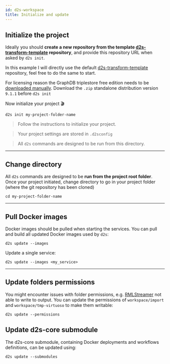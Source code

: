 ```yaml
---
id: d2s-workspace
title: Initialize and update
---
```


## Initialize the project

Ideally you should **create a new repository from the template [d2s-transform-template](https://github.com/MaastrichtU-IDS/d2s-transform-template) repository**, and provide this repository URL when asked by `d2s init`.

In this example I will directly use the default [d2s-transform-template](https://github.com/MaastrichtU-IDS/d2s-transform-template) repository, feel free to do the same to start.

For licensing reason the GraphDB triplestore free edition needs to be [downloaded manually](https://ontotext.com/products/graphdb/ ). Download the `.zip` standalone distribution version `9.1.1` before `d2s init`

Now initialize your project 🎬

```shell
d2s init my-project-folder-name
```

> Follow the instructions to initialize your project.

> Your project settings are stored in `.d2sconfig`

> All `d2s` commands are designed to be run from this directory.

---

## Change directory

All `d2s` commands are designed to be **run from the project root folder**. Once your project initiated, change directory to go in your project folder (where the git repository has been cloned)

```shell
cd my-project-folder-name
```

---

## Pull Docker images

Docker images should be pulled when starting the services. You can pull and build all updated Docker images used by `d2s`:

```shell
d2s update --images
```

Update a single service:

```shell
d2s update --images <my_service>
```

---

## Update folders permissions

You might encounter issues with folder permissions, e.g. [RMLStreamer](/docs/services-utilities#rmlstreamer) not able to write to output. You can update the permissions of `workspace/import` and `workspace/tmp-virtuoso` to make them writable:

```shell
d2s update --permissions
```

## Update d2s-core submodule

The d2s-core submodule, containing Docker deployments and workflows definitions, can be updated using:

```shell
d2s update --submodules
```

